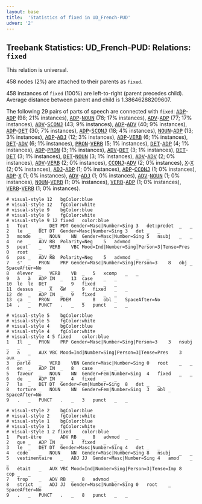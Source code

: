 ```yaml
---
layout: base
title:  'Statistics of fixed in UD_French-PUD'
udver: '2'
---
```


## Treebank Statistics: UD_French-PUD: Relations: `fixed`

This relation is universal.

458 nodes (2%) are attached to their parents as `fixed`.

458 instances of `fixed` (100%) are left-to-right (parent precedes child).
Average distance between parent and child is 1.38646288209607.

The following 29 pairs of parts of speech are connected with `fixed`: <tt><a href="fr_pud-pos-ADP.html">ADP</a></tt>-<tt><a href="fr_pud-pos-ADP.html">ADP</a></tt> (98; 21% instances), <tt><a href="fr_pud-pos-ADP.html">ADP</a></tt>-<tt><a href="fr_pud-pos-NOUN.html">NOUN</a></tt> (78; 17% instances), <tt><a href="fr_pud-pos-ADV.html">ADV</a></tt>-<tt><a href="fr_pud-pos-ADP.html">ADP</a></tt> (77; 17% instances), <tt><a href="fr_pud-pos-ADV.html">ADV</a></tt>-<tt><a href="fr_pud-pos-SCONJ.html">SCONJ</a></tt> (43; 9% instances), <tt><a href="fr_pud-pos-ADP.html">ADP</a></tt>-<tt><a href="fr_pud-pos-ADV.html">ADV</a></tt> (40; 9% instances), <tt><a href="fr_pud-pos-ADP.html">ADP</a></tt>-<tt><a href="fr_pud-pos-DET.html">DET</a></tt> (30; 7% instances), <tt><a href="fr_pud-pos-ADP.html">ADP</a></tt>-<tt><a href="fr_pud-pos-SCONJ.html">SCONJ</a></tt> (18; 4% instances), <tt><a href="fr_pud-pos-NOUN.html">NOUN</a></tt>-<tt><a href="fr_pud-pos-ADP.html">ADP</a></tt> (13; 3% instances), <tt><a href="fr_pud-pos-ADP.html">ADP</a></tt>-<tt><a href="fr_pud-pos-ADJ.html">ADJ</a></tt> (12; 3% instances), <tt><a href="fr_pud-pos-ADP.html">ADP</a></tt>-<tt><a href="fr_pud-pos-VERB.html">VERB</a></tt> (6; 1% instances), <tt><a href="fr_pud-pos-DET.html">DET</a></tt>-<tt><a href="fr_pud-pos-ADV.html">ADV</a></tt> (6; 1% instances), <tt><a href="fr_pud-pos-PRON.html">PRON</a></tt>-<tt><a href="fr_pud-pos-VERB.html">VERB</a></tt> (5; 1% instances), <tt><a href="fr_pud-pos-DET.html">DET</a></tt>-<tt><a href="fr_pud-pos-ADP.html">ADP</a></tt> (4; 1% instances), <tt><a href="fr_pud-pos-ADP.html">ADP</a></tt>-<tt><a href="fr_pud-pos-PRON.html">PRON</a></tt> (3; 1% instances), <tt><a href="fr_pud-pos-ADV.html">ADV</a></tt>-<tt><a href="fr_pud-pos-DET.html">DET</a></tt> (3; 1% instances), <tt><a href="fr_pud-pos-DET.html">DET</a></tt>-<tt><a href="fr_pud-pos-DET.html">DET</a></tt> (3; 1% instances), <tt><a href="fr_pud-pos-DET.html">DET</a></tt>-<tt><a href="fr_pud-pos-NOUN.html">NOUN</a></tt> (3; 1% instances), <tt><a href="fr_pud-pos-ADV.html">ADV</a></tt>-<tt><a href="fr_pud-pos-ADV.html">ADV</a></tt> (2; 0% instances), <tt><a href="fr_pud-pos-ADV.html">ADV</a></tt>-<tt><a href="fr_pud-pos-VERB.html">VERB</a></tt> (2; 0% instances), <tt><a href="fr_pud-pos-CCONJ.html">CCONJ</a></tt>-<tt><a href="fr_pud-pos-ADV.html">ADV</a></tt> (2; 0% instances), <tt><a href="fr_pud-pos-X.html">X</a></tt>-<tt><a href="fr_pud-pos-X.html">X</a></tt> (2; 0% instances), <tt><a href="fr_pud-pos-ADJ.html">ADJ</a></tt>-<tt><a href="fr_pud-pos-ADP.html">ADP</a></tt> (1; 0% instances), <tt><a href="fr_pud-pos-ADP.html">ADP</a></tt>-<tt><a href="fr_pud-pos-CCONJ.html">CCONJ</a></tt> (1; 0% instances), <tt><a href="fr_pud-pos-ADP.html">ADP</a></tt>-<tt><a href="fr_pud-pos-X.html">X</a></tt> (1; 0% instances), <tt><a href="fr_pud-pos-ADV.html">ADV</a></tt>-<tt><a href="fr_pud-pos-ADJ.html">ADJ</a></tt> (1; 0% instances), <tt><a href="fr_pud-pos-ADV.html">ADV</a></tt>-<tt><a href="fr_pud-pos-NOUN.html">NOUN</a></tt> (1; 0% instances), <tt><a href="fr_pud-pos-NOUN.html">NOUN</a></tt>-<tt><a href="fr_pud-pos-VERB.html">VERB</a></tt> (1; 0% instances), <tt><a href="fr_pud-pos-VERB.html">VERB</a></tt>-<tt><a href="fr_pud-pos-ADP.html">ADP</a></tt> (1; 0% instances), <tt><a href="fr_pud-pos-VERB.html">VERB</a></tt>-<tt><a href="fr_pud-pos-VERB.html">VERB</a></tt> (1; 0% instances).


~~~ conllu
# visual-style 12	bgColor:blue
# visual-style 12	fgColor:white
# visual-style 9	bgColor:blue
# visual-style 9	fgColor:white
# visual-style 9 12 fixed	color:blue
1	Tout	_	DET	PDT	Gender=Masc|Number=Sing	3	det:predet	_	_
2	le	_	DET	DT	Gender=Masc|Number=Sing	3	det	_	_
3	monde	_	NOUN	NN	Gender=Masc|Number=Sing	5	nsubj	_	_
4	ne	_	ADV	RB	Polarity=Neg	5	advmod	_	_
5	peut	_	VERB	VBC	Mood=Ind|Number=Sing|Person=3|Tense=Pres	0	root	_	_
6	pas	_	ADV	RB	Polarity=Neg	5	advmod	_	_
7	s'	_	PRON	PRP	Gender=Masc|Number=Sing|Person=3	8	obj	_	SpaceAfter=No
8	élever	_	VERB	VB	_	5	xcomp	_	_
9	à	à	ADP	IN	_	13	case	_	_
10	le	le	DET	_	_	9	fixed	_	_
11	dessus	_	X	GW	_	9	fixed	_	_
12	de	_	ADP	IN	_	9	fixed	_	_
13	ça	_	PRON	PDEM	_	8	obl	_	SpaceAfter=No
14	.	_	PUNCT	.	_	5	punct	_	_

~~~


~~~ conllu
# visual-style 5	bgColor:blue
# visual-style 5	fgColor:white
# visual-style 4	bgColor:blue
# visual-style 4	fgColor:white
# visual-style 4 5 fixed	color:blue
1	Il	_	PRON	PRP	Gender=Masc|Number=Sing|Person=3	3	nsubj	_	_
2	a	_	AUX	VBC	Mood=Ind|Number=Sing|Person=3|Tense=Pres	3	aux	_	_
3	parlé	_	VERB	VBN	Gender=Masc|Number=Sing	0	root	_	_
4	en	_	ADP	IN	_	8	case	_	_
5	faveur	_	NOUN	NN	Gender=Fem|Number=Sing	4	fixed	_	_
6	de	_	ADP	IN	_	4	fixed	_	_
7	la	_	DET	DT	Gender=Fem|Number=Sing	8	det	_	_
8	torture	_	NOUN	NN	Gender=Fem|Number=Sing	3	obl	_	SpaceAfter=No
9	.	_	PUNCT	.	_	3	punct	_	_

~~~


~~~ conllu
# visual-style 2	bgColor:blue
# visual-style 2	fgColor:white
# visual-style 1	bgColor:blue
# visual-style 1	fgColor:white
# visual-style 1 2 fixed	color:blue
1	Peut-être	_	ADV	RB	_	8	advmod	_	_
2	que	_	ADP	IN	_	1	fixed	_	_
3	le	_	DET	DT	Gender=Masc|Number=Sing	4	det	_	_
4	code	_	NOUN	NN	Gender=Masc|Number=Sing	8	nsubj	_	_
5	vestimentaire	_	ADJ	JJ	Gender=Masc|Number=Sing	4	amod	_	_
6	était	_	AUX	VBC	Mood=Ind|Number=Sing|Person=3|Tense=Imp	8	cop	_	_
7	trop	_	ADV	RB	_	8	advmod	_	_
8	strict	_	ADJ	JJ	Gender=Masc|Number=Sing	0	root	_	SpaceAfter=No
9	.	_	PUNCT	.	_	8	punct	_	_

~~~


